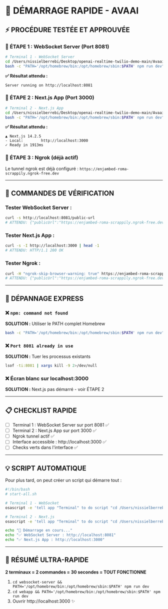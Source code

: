 # 🚀 DÉMARRAGE RAPIDE - AVAAI

## ⚡ PROCÉDURE TESTÉE ET APPROUVÉE

### 🎯 **ÉTAPE 1 : WebSocket Server (Port 8081)**
```bash
# Terminal 1 - WebSocket Server
cd /Users/nissielberrebi/Desktop/openai-realtime-twilio-demo-main/Avaai/websocket-server
bash -c "PATH='/opt/homebrew/bin:/opt/homebrew/sbin:$PATH' npm run dev"
```

**✅ Résultat attendu :**
```
Server running on http://localhost:8081
```

### 🎯 **ÉTAPE 2 : Next.js App (Port 3000)**
```bash
# Terminal 2 - Next.js App  
cd /Users/nissielberrebi/Desktop/openai-realtime-twilio-demo-main/Avaai/webapp
bash -c "PATH='/opt/homebrew/bin:/opt/homebrew/sbin:$PATH' npm run dev"
```

**✅ Résultat attendu :**
```
▲ Next.js 14.2.5
- Local:        http://localhost:3000
✓ Ready in 1913ms
```

### 🎯 **ÉTAPE 3 : Ngrok (déjà actif)**
Le tunnel ngrok est déjà configuré : `https://enjambed-roma-scrappily.ngrok-free.dev`

---

## 🔧 **COMMANDES DE VÉRIFICATION**

### Tester WebSocket Server :
```bash
curl -s http://localhost:8081/public-url
# ATTENDU: {"publicUrl":"https://enjambed-roma-scrappily.ngrok-free.dev"}
```

### Tester Next.js App :
```bash
curl -s -I http://localhost:3000 | head -1
# ATTENDU: HTTP/1.1 200 OK
```

### Tester Ngrok :
```bash
curl -H "ngrok-skip-browser-warning: true" https://enjambed-roma-scrappily.ngrok-free.dev/public-url
# ATTENDU: {"publicUrl":"https://enjambed-roma-scrappily.ngrok-free.dev"}
```

---

## 🚨 **DÉPANNAGE EXPRESS**

### ❌ `npm: command not found`
**SOLUTION :** Utiliser le PATH complet Homebrew
```bash
bash -c "PATH='/opt/homebrew/bin:/opt/homebrew/sbin:$PATH' npm run dev"
```

### ❌ `Port 8081 already in use`
**SOLUTION :** Tuer les processus existants
```bash
lsof -ti:8081 | xargs kill -9 2>/dev/null
```

### ❌ Écran blanc sur localhost:3000
**SOLUTION :** Next.js pas démarré - voir ÉTAPE 2

---

## 📋 **CHECKLIST RAPIDE**

- [ ] Terminal 1 : WebSocket Server sur port 8081 ✅
- [ ] Terminal 2 : Next.js App sur port 3000 ✅  
- [ ] Ngrok tunnel actif ✅
- [ ] Interface accessible : http://localhost:3000 ✅
- [ ] Checks verts dans l'interface ✅

---

## 💡 **SCRIPT AUTOMATIQUE**

Pour plus tard, on peut créer un script qui démarre tout :
```bash
#!/bin/bash
# start-all.sh

# Terminal 1 - WebSocket
osascript -e 'tell app "Terminal" to do script "cd /Users/nissielberrebi/Desktop/openai-realtime-twilio-demo-main/Avaai/websocket-server && PATH=\"/opt/homebrew/bin:/opt/homebrew/sbin:$PATH\" npm run dev"'

# Terminal 2 - Next.js  
osascript -e 'tell app "Terminal" to do script "cd /Users/nissielberrebi/Desktop/openai-realtime-twilio-demo-main/Avaai/webapp && PATH=\"/opt/homebrew/bin:/opt/homebrew/sbin:$PATH\" npm run dev"'

echo "🚀 Démarrage en cours..."
echo "✅ WebSocket Server : http://localhost:8081" 
echo "✅ Next.js App : http://localhost:3000"
```

---

## 🎯 **RÉSUMÉ ULTRA-RAPIDE**

**2 terminaux = 2 commandes = 30 secondes = TOUT FONCTIONNE** 

1. `cd websocket-server && PATH='/opt/homebrew/bin:/opt/homebrew/sbin:$PATH' npm run dev`
2. `cd webapp && PATH='/opt/homebrew/bin:/opt/homebrew/sbin:$PATH' npm run dev`
3. Ouvrir http://localhost:3000 ✨